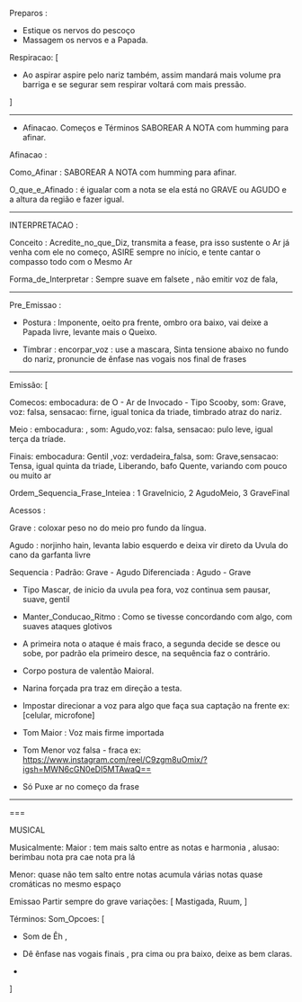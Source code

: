 Preparos :
- Estique os nervos do pescoço
- Massagem os nervos e a Papada.

Respiracao: [
- Ao aspirar aspire pelo nariz também,  assim mandará mais volume pra barriga e se segurar sem respirar voltará com mais pressão.

]

---

- Afinacao. Começos e Términos SABOREAR A NOTA com humming para afinar.

Afinacao : 

Como_Afinar : SABOREAR A NOTA com humming para afinar.

O_que_e_Afinado : é igualar com a nota se ela está no GRAVE ou AGUDO e a altura da região  e fazer igual. 

---

INTERPRETACAO :

Conceito : Acredite_no_que_Diz, transmita a fease, pra isso sustente o Ar já venha com ele no começo, ASIRE sempre no início, e tente cantar o compasso todo com o Mesmo Ar

Forma_de_Interpretar : Sempre suave em falsete , não emitir voz de fala,

---
Pre_Emissao :

- Postura : Imponente, oeito pra frente, ombro ora baixo, vai deixe a Papada livre, levante mais o Queixo.

- Timbrar : encorpar_voz : use a mascara, Sinta tensione abaixo no fundo do nariz, pronuncie de ênfase nas vogais nos final de frases

---

Emissão: [  

Comecos: embocadura: de O - Ar de Invocado - Tipo Scooby,  som: Grave, voz: falsa,  sensacao: firne, igual tonica da triade, timbrado atraz do nariz.

Meio : embocadura: , som: Agudo,voz: falsa, sensacao: pulo leve, igual terça da tríade. 

Finais: embocadura: Gentil ,voz: verdadeira_falsa, som: Grave,sensacao: Tensa, igual quinta da triade, Liberando, bafo Quente, variando com pouco ou muito ar

Ordem_Sequencia_Frase_Inteiea : 1 GraveInicio,  2 AgudoMeio, 3 GraveFinal

Acessos : 

  Grave : coloxar peso no  do meio pro fundo da língua.

  Agudo : norjinho hain, levanta labio esquerdo e deixa vir direto da Uvula do cano da garfanta livre


Sequencia : 
  Padrão: Grave - Agudo
  Diferenciada : Agudo - Grave

- Tipo Mascar, de inicio da uvula pea fora, voz continua sem pausar, suave, gentil 

- Manter_Conducao_Ritmo : Como se tivesse concordando com algo, com suaves ataques glotivos

- A primeira nota o ataque é mais fraco, a segunda decide se desce ou sobe, por padrão ela primeiro desce, na sequência faz o contrário.

- Corpo postura de valentão Maioral.
- Narina forçada pra traz em direção a testa.
- Impostar direcionar a voz para algo que faça sua captação na frente ex:[celular, microfone]

- Tom Maior : Voz mais firme importada
- Tom Menor voz falsa - fraca ex: https://www.instagram.com/reel/C9zgm8uOmix/?igsh=MWN6cGN0eDI5MTAwaQ==

- Só Puxe ar no começo da frase 

---


===

MUSICAL 

Musicalmente:
Maior : tem mais salto entre as notas e harmonia , alusao: berimbau nota pra cae nota pra lá

Menor: quase não tem salto entre notas acumula várias notas quase cromáticas no mesmo espaço

Emissao
Partir sempre do grave
  variações: [ Mastigada, Ruum, ]


Términos:
  Som_Opcoes: [
- Som de Êh ,

- Dê ênfase nas vogais finais , pra cima ou pra baixo, deixe as bem claras.
-
]

